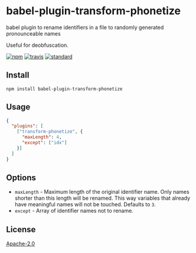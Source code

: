 # babel-plugin-transform-phonetize

babel plugin to rename identifiers in a file to randomly generated pronounceable names

Useful for deobfuscation.

[![npm][npm-image]][npm-url]
[![travis][travis-image]][travis-url]
[![standard][standard-image]][standard-url]

[npm-image]: https://img.shields.io/npm/v/babel-plugin-transform-phonetize.svg?style=flat-square
[npm-url]: https://www.npmjs.com/package/babel-plugin-transform-phonetize
[travis-image]: https://img.shields.io/travis/goto-bus-stop/babel-plugin-transform-phonetize.svg?style=flat-square
[travis-url]: https://travis-ci.org/goto-bus-stop/babel-plugin-transform-phonetize
[standard-image]: https://img.shields.io/badge/code%20style-standard-brightgreen.svg?style=flat-square
[standard-url]: http://npm.im/standard

## Install

```
npm install babel-plugin-transform-phonetize
```

## Usage

```json
{
  "plugins": [
    ["transform-phonetize", {
      "maxLength": 4,
      "except": ["idx"]
    }]
  ]
}
```

## Options

* `maxLength` - Maximum length of the original identifier name. Only names shorter than this length will be renamed.
  This way variables that already have meaningful names will not be touched. Defaults to `3`.
* `except` - Array of identifier names not to rename.

## License

[Apache-2.0](LICENSE.md)
